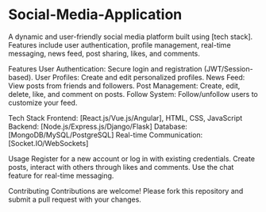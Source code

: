 # Social-Media-Application
A dynamic and user-friendly social media platform built using [tech stack]. Features include user authentication, profile management, real-time messaging, news feed, post sharing, likes, and comments.

Features
User Authentication: Secure login and registration (JWT/Session-based).
User Profiles: Create and edit personalized profiles.
News Feed: View posts from friends and followers.
Post Management: Create, edit, delete, like, and comment on posts.
Follow System: Follow/unfollow users to customize your feed.

Tech Stack
Frontend: [React.js/Vue.js/Angular], HTML, CSS, JavaScript
Backend: [Node.js/Express.js/Django/Flask]
Database: [MongoDB/MySQL/PostgreSQL]
Real-time Communication: [Socket.IO/WebSockets]

Usage
Register for a new account or log in with existing credentials.
Create posts, interact with others through likes and comments.
Use the chat feature for real-time messaging.


Contributing
Contributions are welcome! Please fork this repository and submit a pull request with your changes.
